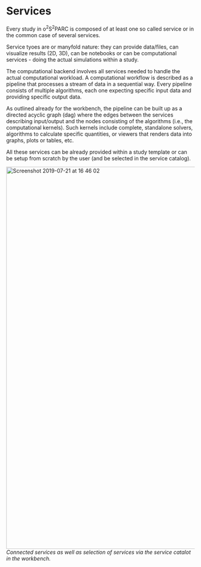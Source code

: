 # Services

Every study in o<sup>2</sup>S<sup>2</sup>PARC is composed of at least one so called service or in the common case of several services.

Service tyoes are or manyfold nature: they can provide data/files, can visualize results (2D, 3D), can be notebooks or can be computational services - doing the actual simulations within a study.

The computational backend involves all services needed to handle the actual computational workload. A computational workflow is described as a pipeline that processes a stream of data in a sequential way. Every pipeline consists of multiple algorithms, each one expecting specific input data and providing specific output data.

As outlined already for the workbench, the pipeline can be built up as a directed acyclic graph (dag) where the edges between the services describing input/output and the nodes consisting of the algorithms (i.e., the computational kernels). Such kernels include complete, standalone solvers, algorithms to calculate specific quantities, or viewers that renders data into graphs, plots or tables, etc.

All these services can be already provided within a study template or can be setup from scratch by the user (and be selected in the service catalog).

<img width="1018" alt="Screenshot 2019-07-21 at 16 46 02" src="https://user-images.githubusercontent.com/32800795/61592697-14651d00-abd7-11e9-9319-a1ee9548803e.png"> <br/>
*Connected services as well as selection of services via the service catalot in the workbench.*